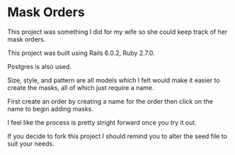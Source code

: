 # Mask Orders

This project was something I did for my wife so she could keep track of her mask orders.

This project was built using Rails 6.0.2, Ruby 2.7.0.

Postgres is also used.

Size, style, and pattern are all models which I felt would make it easier to create the masks,
all of which just require a name.

First create an order by creating a name for the order then click on the name to begin adding masks.

I feel like the process is pretty stright forward once you try it out.

If you decide to fork this project I should remind you to alter the seed file to suit your needs.